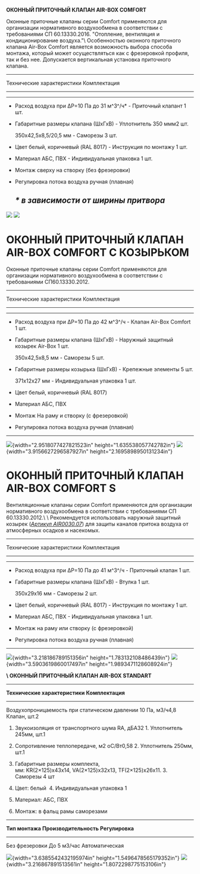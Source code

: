 **ОКОННЫЙ ПРИТОЧНЫЙ КЛАПАН AIR-BOX COMFORT**

Оконные приточные клапаны серии Comfort применяются для организации
нормативного воздухообмена в соответствии с требованиями СП
60.13330.2016. "Отопление, вентиляция и кондиционирование воздуха."\\
Особенностью оконного приточного клапана Air-Box Comfort является
возможность выбора способа монтажа, который может осуществляться как с
фрезеровкой профиля, так и без нее. Допускается вертикальная установка
приточного клапана.

* * *

  Технические характеристики                        Комплектация

* * *

* * *

-   Расход воздуха при ∆P=10 Па до 31 м^3^/ч\*    -   Приточный клапант 1 шт.

-   Габаритные размеры клапана (ШхГхВ)            -   Уплотнитель 350 ммм2 шт.

    350x42,5x8,5/20,5 мм                              -   Саморезы 3 шт.

-   Цвет белый, коричневый (RAL 8017)             -   Инструкция по монтажу 1 шт.

-   Материал АБС, ПВХ                             -   Индивидуальная упаковка 1 шт.

-   Монтаж сверху на створку (без фрезеровки)     

-   Регулировка потока воздуха ручная (плавная)   

    ## _\* в зависимости от ширины притвора_

![](https://raw.githubusercontent.com/blackmixer/help_os/master/klapany/media/image1.png)
![](https://raw.githubusercontent.com/blackmixer/help_os/master/klapany/media/image2.png)
# ОКОННЫЙ ПРИТОЧНЫЙ КЛАПАН AIR-BOX COMFORT С КОЗЫРЬКОМ

Оконные приточные клапаны серии Comfort применяются для организации
нормативного воздухообмена в соответствии с требованиями
СП60.13330.2012.

* * *

  Технические характеристики                        Комплектация

* * *

* * *

-   Расход воздуха при ∆P=10 Па до 42 м^3^/ч      -   Клапан Air-Box Comfort 1 шт.

-   Габаритные размеры клапана (ШхГхВ)            -   Наружный защитный козырек Air-Box 1 шт.

    350x42,5x8,5 мм                                   -   Саморезы 5 шт.

-   Габаритные размеры козырька (ШхГхВ)           -   Крепежные элементы 5 шт.

    371x12x27 мм                                      -   Индивидуальная упаковка 1 шт.

-   Цвет белый, коричневый (RAL 8017)             

-   Материал АБС, ПВХ                             

-   Монтаж На раму и створку (с фрезеровкой)      

-   Регулировка потока воздуха ручная (плавная)   

* * *

![](https://raw.githubusercontent.com/blackmixer/help_os/master/klapany/media/image3.jpeg){width="2.9518077427821523in"
height="1.635538057742782in"}
![](https://raw.githubusercontent.com/blackmixer/help_os/master/klapany/media/image4.jpg){width="3.9156627296587927in"
height="2.1695898950131234in"}

# ОКОННЫЙ ПРИТОЧНЫЙ КЛАПАН AIR-BOX COMFORT S

Вентиляционные клапаны серии Comfort применяются для организации
нормативного воздухообмена в соответствии с требованиями СП
60.13330.2012.\\
\\
Рекомендуется использовать наружный защитный козырек ([_Артикул
AIR0030.07_](https://air-box.ru/products/naruzhnyij-kozyirek-air-box/))
для защиты каналов притока воздуха от атмосферных осадков и насекомых.

* * *

  Технические характеристики                        Комплектация

* * *

* * *

-   Расход воздуха при ∆P=10 Па до 41 м^3^/ч      -   Приточный клапан 1 шт.

-   Габаритные размеры клапана (ШхГхВ)            -   Втулка 1 шт.

    350x29x16 мм                                      -   Саморезы 2 шт.

-   Цвет белый, коричневый (RAL 8017)             -   Инструкция по монтажу 1 шт.

-   Материал АБС, ПВХ                             -   Индивидуальная упаковка 1 шт.

-   Монтаж на раму или створку (с фрезеровкой)    

-   Регулировка потока воздуха ручная (плавная)   

* * *

![](https://raw.githubusercontent.com/blackmixer/help_os/master/klapany/media/image5.jpeg){width="3.218186789151356in"
height="1.783132108486439in"}
![](https://raw.githubusercontent.com/blackmixer/help_os/master/klapany/media/image6.jpeg){width="3.5903619860017497in"
height="1.9893471128608924in"}

**\\
ОКОННЫЙ ПРИТОЧНЫЙ КЛАПАН AIR-BOX STANDART**

* * *

  **Технические характеристики**                                                             **Комплектация**

* * *

  Воздухопроницаемость при статическом давлении 10 Па, м3/ч4,8                               Клапан, шт.2

1.  Звукоизоляция от транспортного шума RA, дБА32                                          1.  Уплотнитель 245мм, шт.1

2.  Сопротивление теплопередаче, м2 oC/Вт0,58                                              2.  Уплотнитель 250мм, шт.1

3.  Габаритные размеры комплекта, мм: KR(2×125)x43x14, VA(2×125)x32x13, TF(2×125)x26x11.   3.  Саморезы 4 шт

4.  Цвет: белый                                                                            4.  Индивидуальная упаковка 1

5.  Материал: АБС, ПВХ                                                                     

6.  Монтаж: в фальц рамы саморезами                                                        

* * *

  **Тип монтажа**   **Производительность**   **Регулировка**

* * *

  Без фрезеровки    До 5 м3/час              Автоматическая

![](https://raw.githubusercontent.com/blackmixer/help_os/master/klapany/media/image7.jpg){width="3.6385542432195974in"
height="1.5496478565179352in"}
![](https://raw.githubusercontent.com/blackmixer/help_os/master/klapany/media/image8.jpg){width="3.216867891513561in"
height="1.8072298775153106in"}
